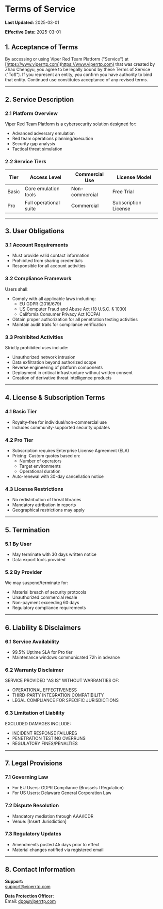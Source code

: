 # Terms of Service

**Last Updated:** 2025-03-01

**Effective Date:** 2025-03-01

## 1. Acceptance of Terms

By accessing or using Viper Red Team Platform ("Service") at [https://www.viperrtp.com](https://www.viperrtp.com) that was created by Zhao Chengyu, you agree to be legally bound by these Terms of Service ("ToS").
If you represent an entity, you confirm you have authority to bind that entity. Continued use constitutes acceptance of any revised terms.

---

## 2. Service Description

### 2.1 Platform Overview

Viper Red Team Platform is a cybersecurity solution designed for:

- Advanced adversary emulation
- Red team operations planning/execution
- Security gap analysis
- Tactical threat simulation

### 2.2 Service Tiers

| Tier  | Access Level           | Commercial Use | License Model        |
|-------|------------------------|----------------|----------------------|
| Basic | Core emulation tools   | Non-commercial | Free Trial           |
| Pro   | Full operational suite | Commercial     | Subscription License |

---

## 3. User Obligations

### 3.1 Account Requirements

- Must provide valid contact information
- Prohibited from sharing credentials
- Responsible for all account activities

### 3.2 Compliance Framework

Users shall:

- Comply with all applicable laws including:
    - EU GDPR (2016/679)
    - US Computer Fraud and Abuse Act (18 U.S.C. § 1030)
    - California Consumer Privacy Act (CCPA)
- Obtain proper authorization for all penetration testing activities
- Maintain audit trails for compliance verification

### 3.3 Prohibited Activities

Strictly prohibited uses include:

- Unauthorized network intrusion
- Data exfiltration beyond authorized scope
- Reverse engineering of platform components
- Deployment in critical infrastructure without written consent
- Creation of derivative threat intelligence products

---

## 4. License & Subscription Terms

### 4.1 Basic Tier

- Royalty-free for individual/non-commercial use
- Includes community-supported security updates

### 4.2 Pro Tier

- Subscription requires Enterprise License Agreement (ELA)
- Pricing: Custom quotes based on:
    - Number of operators
    - Target environments
    - Operational duration
- Auto-renewal with 30-day cancellation notice

### 4.3 License Restrictions

- No redistribution of threat libraries
- Mandatory attribution in reports
- Geographical restrictions may apply

---

## 5. Termination

### 5.1 By User

- May terminate with 30 days written notice
- Data export tools provided

### 5.2 By Provider

We may suspend/terminate for:

- Material breach of security protocols
- Unauthorized commercial resale
- Non-payment exceeding 60 days
- Regulatory compliance requirements

---

## 6. Liability & Disclaimers

### 6.1 Service Availability

- 99.5% Uptime SLA for Pro tier
- Maintenance windows communicated 72h in advance

### 6.2 Warranty Disclaimer

SERVICE PROVIDED "AS IS" WITHOUT WARRANTIES OF:

- OPERATIONAL EFFECTIVENESS
- THIRD-PARTY INTEGRATION COMPATIBILITY
- LEGAL COMPLIANCE FOR SPECIFIC JURISDICTIONS

### 6.3 Limitation of Liability

EXCLUDED DAMAGES INCLUDE:

- INCIDENT RESPONSE FAILURES
- PENETRATION TESTING OVERRUNS
- REGULATORY FINES/PENALTIES

---

## 7. Legal Provisions

### 7.1 Governing Law

- For EU Users: GDPR Compliance (Brussels I Regulation)
- For US Users: Delaware General Corporation Law

### 7.2 Dispute Resolution

- Mandatory mediation through AAA/ICDR
- Venue: [Insert Jurisdiction]

### 7.3 Regulatory Updates

- Amendments posted 45 days prior to effect
- Material changes notified via registered email

---

## 8. Contact Information

**Support:**  
[support@viperrtp.com](mailto:support@viperrtp.com)

**Data Protection Officer:**  
Email: [dpo@viperrtp.com](mailto:support@viperrtp.com)  

